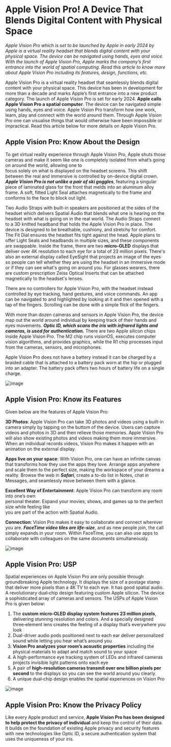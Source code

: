 # Apple Vision Pro! A Device That Blends Digital Content with Physical Space
_Apple Vision Pro which is set to be launched by Apple in early 2024 by Apple is a virtual reality headset that blends digital content with your physical space. The device can be navigated using hands, eyes and voice. With the launch of Apple Vision Pro, Apple marks the company’s first entrance into the world of spatial computing. Read this article to know more about Apple Vision Pro including its features, design, functions, etc._

Apple Vision Pro is a virtual reality headset that seamlessly blends digital content with your physical space. This device has been in development for more than a decade and marks Apple’s first entrance into a new product category. The launch of Apple Vision Pro is set for early 2024. **Apple calls Apple Vision Pro a spatial computer**. The device can be navigated simple using hands, eyes and voice. Apple Vision Pro transform how one work, learn, play and connect with the world around them. Through Apple Vision Pro one can visualise things that would otherwise have been impossible or impractical. Read this article below for more details on Apple Vision Pro.

## Apple Vision Pro: Know About the Design

To get virtual reality experience through Apple Vision Pro, Apple shuts those cameras and make  it seem like one is completely isolated from what’s going on around the world, allowing one to  
focus solely on what is displayed on the headset screens. This shift between the real and immersive is controlled by on-device digital crown.  **_Apple Vision Pro is not unlike a pair of ski goggles_**, featuring a singular piece of laminated glass for the front that melds into an aluminum alloy frame. A soft, fitted Light Seal attaches  magnetically to the frame and conforms to the face to block out light.

Two Audio Straps with built-in speakers are positioned at the sides of the headset which delivers Spatial Audio that blends what one is hearing on the headset with what is going on in the real world. The Audio Straps connect to a 3D knitted headband that holds the Apple Vision Pro in place. The device is designed to be breathable, cushiony, and stretchy for comfort. The Fit Dial ensures the headset fits tight against the head. Apple plans to offer Light Seals and headbands in multiple sizes, and these components are swappable. Inside the frame, there are two **micro-OLED** displays that deliver over 4K resolution to each eye for a total of 23 million pixels. There's also an external display called EyeSight that projects an image of the eyes so people can tell whether they are using the headset in an immersive mode or if they can see what's going on around you. For glasses wearers, there are custom prescription Zeiss Optical Inserts that can be attached magnetically to the headset's lenses.  

There are no controllers for Apple Vision Pro, with the headset instead controlled by eye  tracking, hand gestures, and voice commands. An app can be navigated to and highlighted by looking at it and then opened with a tap of the fingers. Scrolling can be done with a simple flick of the fingers.

With more than dozen cameras and sensors in Apple Vision Pro, the device map out the world around individual by keeping track of their hands and eyes movements. **_Optic ID, which scans the iris with infrared lights and cameras, is used for authentication._** There are two Apple silicon chips inside Apple Vision Pro. The M2 chip runs visionOS, executes computer vision algorithms, and provides graphics, while the R1 chip processes input from the cameras, sensors, and microphones.

Apple Vision Pro does not have a battery instead it can be charged by a braided cable that is attached to a battery pack worn at the hip or plugged into an adapter. The battery pack offers two hours of battery life on a single charge.

![image](https://github.com/Anangsha123/Anangsha123/assets/140879250/e08328b0-67c4-4299-ac80-eed3f74b54ec)

## Apple Vision Pro: Know its Features

Given below are the features of Apple Vision Pro:

**3D Photos**: Apple Vision Pro can take 3D photos and videos using a built-in camera simply by tapping on the buttom of the device. Users can capture videos and photos in 3D and then relieve those memories. Apple Vision Pro will also show existing photos and videos making them more immersive. When an individual records videos, Vision Pro makes it happen with an animation on the external display.

**Apps live on your space**: With Vision Pro, one can have an infinite canvas that transforms how they use the apps they love. Arrange apps anywhere and scale them to the perfect size, making the workspace of your dreams a reality. Browse the web in **_Safari_**, create a to-do list in Notes, chat in Messages, and seamlessly move between them with a glance.

**Excellent Way of Entertainment**: Apple Vision Pro can transform any room into one’s own  
personal theater. Expand your movies, shows, and games up to the perfect size while feeling like  
you are part of the action with Spatial Audio.

**Connection**: Vision Pro makes it easy to collaborate and connect wherever you are. **_FaceTime video tiles are life-size_**, and as new people join, the call simply expands in your room. Within FaceTime, you can also use apps to collaborate with colleagues on the same documents simultaneously.

![image](https://github.com/Anangsha123/Anangsha123/assets/140879250/976a64c7-d049-4c38-9bd3-8872588a3583)

## Apple Vision Pro: USP

Spatial experiences on Apple Vision Pro are only possible through groundbreaking Apple technology. It displays the size of a postage stamp that deliver more pixels than a 4K TV to each eye. It has good spatial audio. A revolutionary dual‑chip design featuring custom Apple silicon. The device a sophisticated array of cameras and sensors. The USPs of Apple Vision Pro is given below:

1. The **custom micro‑OLED display system features 23 million pixels**, delivering stunning resolution and colors. And a specially designed three‑element lens creates the feeling of a display that’s everywhere you look
2. Dual-driver audio pods positioned next to each ear deliver personalized sound while letting you hear what’s around you
3. **Vision Pro analyzes your room’s acoustic properties** including the physical materials to adapt and match sound to your space
4. A high-performance eye tracking system of LEDs and infrared cameras projects invisible light patterns onto each eye
5. A pair of **high-resolution cameras transmit over one billion pixels per second** to the displays so you can see the world around you clearly. 
6. A unique dual‑chip design enables the spatial experiences on Vision Pro

![image](https://github.com/Anangsha123/Anangsha123/assets/140879250/795d4d3b-34e7-40b7-9fd5-8f10b4fab32d)

## Apple Vision Pro: Know the Privacy Policy

Like every Apple product and service, **Apple Vision Pro has been designed to help protect the privacy of individual** and keep the control of their data. It builds on the foundation of existing Apple privacy and security features with new technologies like Optic ID, a secure authentication system that uses the uniqueness of your iris.
